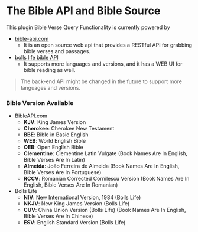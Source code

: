# The Bible API and Bible Source
This plugin Bible Verse Query Functionality is currently powered by
- [bible-api.com](https://bible-api.com/)
  - It is an open source web api that provides a RESTful API for grabbing bible verses and passages.
- [bolls life bible API](https://bolls.life/api/)
  - It supports more languages and versions, and it has a WEB UI for bible reading as well.
> The back-end API might be changed in the future to support more languages and versions.

### Bible Version Available

- BibleAPI.com
  - **KJV**: King James Version
  - **Cherokee**: Cherokee New Testament
  - **BBE**: Bible in Basic English
  - **WEB**: World English Bible
  - **OEB**: Open English Bible
  - **Clementine**: Clementine Latin Vulgate  (Book Names Are In English, Bible Verses Are In Latin)
  - **Almeida**: João Ferreira de Almeida (Book Names Are In English, Bible Verses Are In Portuguese)
  - **RCCV**: Romanian Corrected Cornilescu Version (Book Names Are In English, Bible Verses Are In Romanian)
- Bolls Life
  - **NIV**: New International Version, 1984 (Bolls Life)
  - **NKJV**: New King James Version (Bolls Life)
  - **CUV**: China Union Version (Bolls Life) (Book Names Are In English, Bible Verses Are In Chinese)
  - **ESV**: English Standard Version (Bolls Life)

